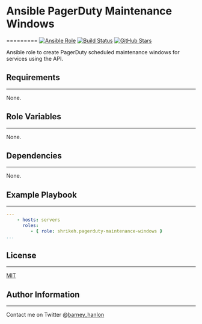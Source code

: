 # Ansible PagerDuty Maintenance Windows
=========
[![Ansible Role](https://img.shields.io/ansible/role/ansible-6320.svg)](https://galaxy.ansible.com/detail#/role/6320)
[![Build Status](https://travis-ci.org/shrikeh/ansible-pagerduty-maintenance-windows.svg)](https://travis-ci.org/shrikeh/ansible-pagerduty-maintenance-windows)
[![GitHub Stars](https://img.shields.io/github/stars/shrikeh/ansible-server-density-monitoring.svg)](https://github.com/shrikeh/ansible-pagerduty-maintenance-windows)

Ansible role to create PagerDuty scheduled maintenance windows for services using the API.

## Requirements
------------

None.

## Role Variables
--------------

None.

## Dependencies
------------

None.

## Example Playbook
----------------

```YAML
---
    - hosts: servers
      roles:
         - { role: shrikeh.pagerduty-maintenance-windows }
...
```

## License
-------

[MIT][licence]

## Author Information
------------------
Contact me on Twitter @[barney_hanlon][twitter]


[licence]: https://raw.githubusercontent.com/shrikeh/ansible-server-density-monitoring/master/LICENSE "Link to the license in the repository"
[twitter]: https://twitter.com/barney_hanlon "Link to my Twitter page"
